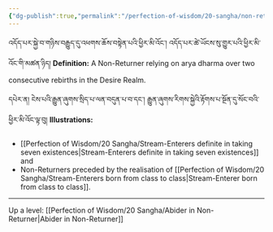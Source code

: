 ```yaml
---
{"dg-publish":true,"permalink":"/perfection-of-wisdom/20-sangha/non-returners-completely-transformed-in-the-desire-realm/"}
---
```


འདོད་པར་སྐྱེ་བ་གཉིས་བརྒྱུད་དུ་འཕགས་ཆོས་བསྟེན་པའི་ཕྱིར་མི་འོང་། འདོད་པར་ཚེ་ཡོངས་སུ་གྱུར་པའི་ཕྱིར་མི་འོང་གི་མཚན་ཉིད།
**Definition:** A Non-Returner relying on arya dharma over two consecutive rebirths in the Desire Realm.

དཔེར་ན། ངེས་པའི་རྒྱུན་ཞུགས་སྲིད་པ་ལན་བདུན་པ་བ་དང་། རྒྱུན་ཞུགས་རིགས་སྐྱེའི་རྟོགས་པ་སྔོན་དུ་སོང་བའི་ཕྱིར་མི་འོང་ལྟ་བུ།
**Illustrations:** 
- [[Perfection of Wisdom/20 Sangha/Stream-Enterers definite in taking seven existences\|Stream-Enterers definite in taking seven existences]] and 
- Non-Returners preceded by the realisation of [[Perfection of Wisdom/20 Sangha/Stream-Enterers born from class to class\|Stream-Enterer born from class to class]].

---
Up a level: [[Perfection of Wisdom/20 Sangha/Abider in Non-Returner\|Abider in Non-Returner]]
